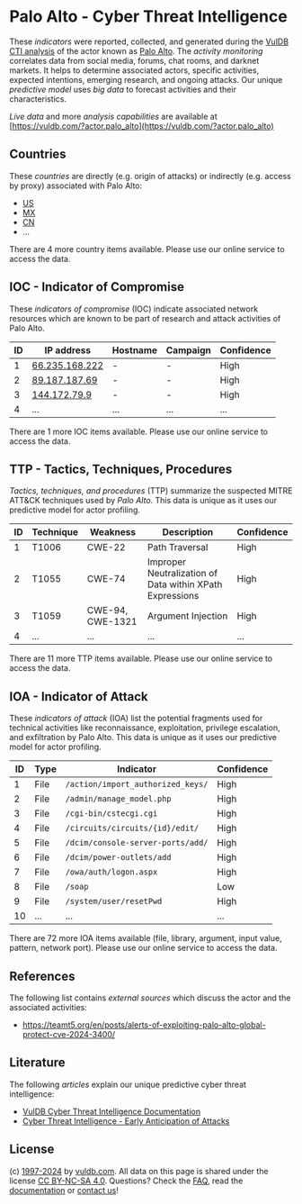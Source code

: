 # Palo Alto - Cyber Threat Intelligence

These _indicators_ were reported, collected, and generated during the [VulDB CTI analysis](https://vuldb.com/?kb.cti) of the actor known as [Palo Alto](https://vuldb.com/?actor.palo_alto). The _activity monitoring_ correlates data from social media, forums, chat rooms, and darknet markets. It helps to determine associated actors, specific activities, expected intentions, emerging research, and ongoing attacks. Our unique _predictive model_ uses _big data_ to forecast activities and their characteristics.

_Live data_ and more _analysis capabilities_ are available at [https://vuldb.com/?actor.palo_alto](https://vuldb.com/?actor.palo_alto)

## Countries

These _countries_ are directly (e.g. origin of attacks) or indirectly (e.g. access by proxy) associated with Palo Alto:

* [US](https://vuldb.com/?country.us)
* [MX](https://vuldb.com/?country.mx)
* [CN](https://vuldb.com/?country.cn)
* ...

There are 4 more country items available. Please use our online service to access the data.

## IOC - Indicator of Compromise

These _indicators of compromise_ (IOC) indicate associated network resources which are known to be part of research and attack activities of Palo Alto.

ID | IP address | Hostname | Campaign | Confidence
-- | ---------- | -------- | -------- | ----------
1 | [66.235.168.222](https://vuldb.com/?ip.66.235.168.222) | - | - | High
2 | [89.187.187.69](https://vuldb.com/?ip.89.187.187.69) | - | - | High
3 | [144.172.79.9](https://vuldb.com/?ip.144.172.79.9) | - | - | High
4 | ... | ... | ... | ...

There are 1 more IOC items available. Please use our online service to access the data.

## TTP - Tactics, Techniques, Procedures

_Tactics, techniques, and procedures_ (TTP) summarize the suspected MITRE ATT&CK techniques used by _Palo Alto_. This data is unique as it uses our predictive model for actor profiling.

ID | Technique | Weakness | Description | Confidence
-- | --------- | -------- | ----------- | ----------
1 | T1006 | CWE-22 | Path Traversal | High
2 | T1055 | CWE-74 | Improper Neutralization of Data within XPath Expressions | High
3 | T1059 | CWE-94, CWE-1321 | Argument Injection | High
4 | ... | ... | ... | ...

There are 11 more TTP items available. Please use our online service to access the data.

## IOA - Indicator of Attack

These _indicators of attack_ (IOA) list the potential fragments used for technical activities like reconnaissance, exploitation, privilege escalation, and exfiltration by Palo Alto. This data is unique as it uses our predictive model for actor profiling.

ID | Type | Indicator | Confidence
-- | ---- | --------- | ----------
1 | File | `/action/import_authorized_keys/` | High
2 | File | `/admin/manage_model.php` | High
3 | File | `/cgi-bin/cstecgi.cgi` | High
4 | File | `/circuits/circuits/{id}/edit/` | High
5 | File | `/dcim/console-server-ports/add/` | High
6 | File | `/dcim/power-outlets/add` | High
7 | File | `/owa/auth/logon.aspx` | High
8 | File | `/soap` | Low
9 | File | `/system/user/resetPwd` | High
10 | ... | ... | ...

There are 72 more IOA items available (file, library, argument, input value, pattern, network port). Please use our online service to access the data.

## References

The following list contains _external sources_ which discuss the actor and the associated activities:

* https://teamt5.org/en/posts/alerts-of-exploiting-palo-alto-global-protect-cve-2024-3400/

## Literature

The following _articles_ explain our unique predictive cyber threat intelligence:

* [VulDB Cyber Threat Intelligence Documentation](https://vuldb.com/?kb.cti)
* [Cyber Threat Intelligence - Early Anticipation of Attacks](https://www.scip.ch/en/?labs.20201022)

## License

(c) [1997-2024](https://vuldb.com/?kb.changelog) by [vuldb.com](https://vuldb.com/?kb.about). All data on this page is shared under the license [CC BY-NC-SA 4.0](https://creativecommons.org/licenses/by-nc-sa/4.0/). Questions? Check the [FAQ](https://vuldb.com/?kb.faq), read the [documentation](https://vuldb.com/?kb) or [contact us](https://vuldb.com/?contact)!
